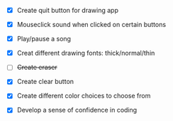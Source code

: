 - [x] Create quit button for drawing app
- [x] Mouseclick sound when clicked on certain buttons
- [x] Play/pause a song
- [x] Creat different drawing fonts: thick/normal/thin
- [ ] <del>Create eraser<del>
- [x] Create clear button
- [x] Create different color choices to choose from
- [x] Develop a sense of confidence in coding 
  
